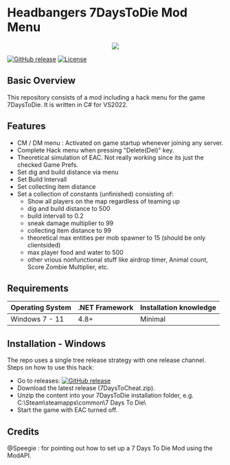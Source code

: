 <p align="center"><h1>Headbangers 7DaysToDie Mod Menu</h1></p>
<p align="center"><img src="https://external-content.duckduckgo.com/iu/?u=https%3A%2F%2Fstatic.wikia.nocookie.net%2F7daystodie%2Fimages%2F5%2F5e%2FDrugHackers.png%2Frevision%2Flatest%3Fcb%3D20210131082426%26path-prefix%3Dru&f=1&nofb=1&ipt=6db851c3c44f4c97b9665de652ffa0dae272f6b990f58274a03d3f87090d8bb8&ipo=images"></p>

[![GitHub release](https://img.shields.io/github/release/alloy252/7days_hack_menu?include_prereleases=&sort=semver&color=blue)](https://github.com/alloy252/7days_hack_menu/releases/)
[![License](https://img.shields.io/github/license/alloy252/7days_hack_menu)](https://opensource.org/licenses/GPL-3.0)

## Basic Overview
This repository consists of a mod including a hack menu for the game 7DaysToDie.
It is written in C# for VS2022.

## Features

* CM / DM menu : Activated on game startup whenever joining any server.
* Complete Hack menu when pressing "Delete(Del)" key.
* Theoretical simulation of EAC. Not really working since its just the checked Game Prefs.
* Set dig and build distance via menu
* Set Build Intervall
* Set collecting item distance
* Set a collection of constants (unfinished) consisting of:
    + Show all players on the map regardless of teaming up 
    + dig and build distance to 500
    + build intervall to 0.2
    + sneak damage multiplier to 99
    + collecting item distance to 99
    + theoretical max entities per mob spawner to 15 (should be only clientsided)
    + max player food and water to 500
    + other vrious nonfunctional stuff like airdrop timer, Animal count, Score Zombie Multiplier, etc.

## Requirements
| Operating System | .NET Framework | Installation knowledge |
| --- | --- | --- |
| Windows 7 - 11   | 4.8+ | Minimal |

## Installation - Windows

The repo uses a single tree release strategy with one release channel.
Steps on how to use this hack:
* Go to releases: [![GitHub release](https://img.shields.io/github/release/alloy252/7days_hack_menu?include_prereleases=&sort=semver&color=blue)](https://github.com/alloy252/7days_hack_menu/releases/)
* Download the latest release (7DaysToCheat.zip).
* Unzip the content into your 7DaysToDie installation folder, e.g. C:\Steam\steamapps\common\7 Days To Die\
* Start the game with EAC turned off.

## Credits
@Speegie : for pointing out how to set up a 7 Days To Die Mod using the ModAPI.
